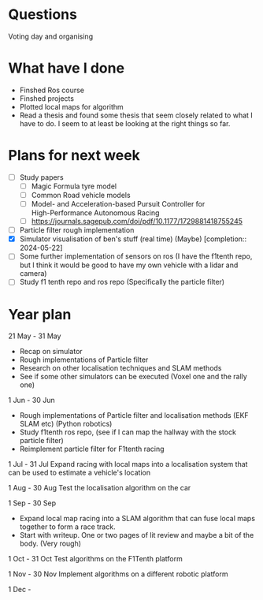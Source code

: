 # Questions
Voting day and organising

# What have I done
- Finshed Ros course
- Finshed projects
- Plotted local maps for algorithm
- Read a thesis and found some thesis that seem closely related to what I have to do. I seem to at least be looking at the right things so far.

# Plans for next week

- [ ] Study  papers
	- [ ] Magic Formula tyre model
	- [ ] Common Road vehicle models
	- [ ] Model- and Acceleration-based Pursuit Controller for  
		High-Performance Autonomous Racing
	- [ ] https://journals.sagepub.com/doi/pdf/10.1177/1729881418755245

- [ ] Particle filter rough implementation
- [x] Simulator visualisation of ben's stuff (real time) (Maybe)  [completion:: 2024-05-22]
- [ ] Some further implementation of sensors on ros (I have the f1tenth repo, but I think it would be good to have my own vehicle with a lidar and camera)
- [ ] Study f1 tenth repo and ros repo (Specifically the particle filter)

# Year plan


21 May - 31 May
- Recap on simulator
- Rough implementations of Particle filter 
- Research on other localisation techniques and SLAM methods
- See if some other simulators can be executed (Voxel one and the rally one)

1 Jun - 30 Jun
- Rough implementations of Particle filter and localisation methods (EKF SLAM etc) (Python robotics)
 - Study f1tenth ros repo, (see if I can map the hallway with the stock particle filter)
 - Reimplement particle filter for F1tenth racing

1 Jul - 31 Jul
Expand racing with local maps into a localisation system that can be used to estimate a vehicle's location

1 Aug - 30 Aug
Test the localisation algorithm on the car

1 Sep - 30 Sep
- Expand local map racing into a SLAM algorithm that can fuse local maps together to form a race track.
- Start with writeup. One or two pages of lit review and maybe a bit of the body. (Very rough)

1 Oct - 31 Oct
Test algorithms on the F1Tenth platform

1 Nov - 30 Nov
Implement algorithms on a different robotic platform

1 Dec - 


